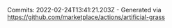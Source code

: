 Commits: 2022-02-24T13:41:21.203Z - Generated via https://github.com/marketplace/actions/artificial-grass
<br>
